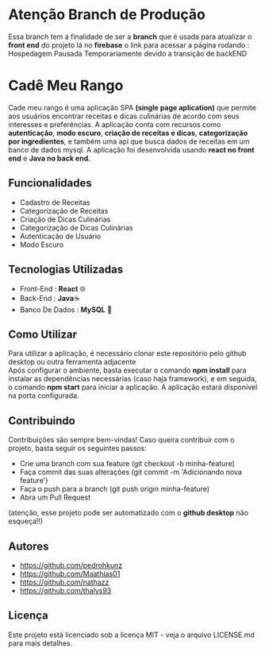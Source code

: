 # Atenção Branch de Produção
Essa branch tem a finalidade de ser a **branch** que é usada para atualizar o **front end** do projeto lá no **firebase**
o link para acessar a página rodando : Hospedagem Pausada Temporariamente devido a transição de backEND


# Cadê Meu Rango
Cade meu rango é uma aplicação SPA **(single page aplication)** que permite aos usuários encontrar receitas e dicas culinárias de acordo com seus interesses e preferências. 
A aplicação conta com recursos como **autenticação**, **modo escuro**, **criação de receitas e dicas**, **categorização por ingredientes**, e também uma api que busca dados de receitas em um banco de dados mysql. 
A aplicação foi desenvolvida usando **react no front end** e **Java no back end.**


## Funcionalidades
- Cadastro de Receitas
- Categorização de Receitas
- Criação de Dicas Culinárias
- Categorização de Dicas Culinárias
- Autenticação de Usuário
- Modo Escuro

## Tecnologias Utilizadas
- Front-End : **React** 🌐
- Back-End : **Java**☕
- Banco De Dados : **MySQL** 🏦

## Como Utilizar 
Para utilizar a aplicação, é necessário clonar este repositório pelo github desktop ou outra ferramenta adjacente <br />
Após configurar o ambiente, basta executar o comando **npm install** para instalar as dependências necessárias (caso haja framework), 
e em seguida, o comando **npm start** para iniciar a aplicação. A aplicação estará disponível na porta configurada.

## Contribuindo
Contribuições são sempre bem-vindas! Caso queira contribuir com o projeto, basta seguir os seguintes passos:
- Crie uma branch com sua feature (git checkout -b minha-feature)
- Faça commit das suas alterações (git commit -m 'Adicionando nova feature')
- Faça o push para a branch (git push origin minha-feature)
- Abra um Pull Request

(atenção, esse projeto pode ser automatizado com o **github desktop** não esqueça!!)

## Autores
- https://github.com/pedrohkunz
- https://github.com/Maathias01
- https://github.com/nathazz
- https://github.com/thalys93

## Licença
Este projeto está licenciado sob a licença MIT - veja o arquivo LICENSE.md para mais detalhes.
